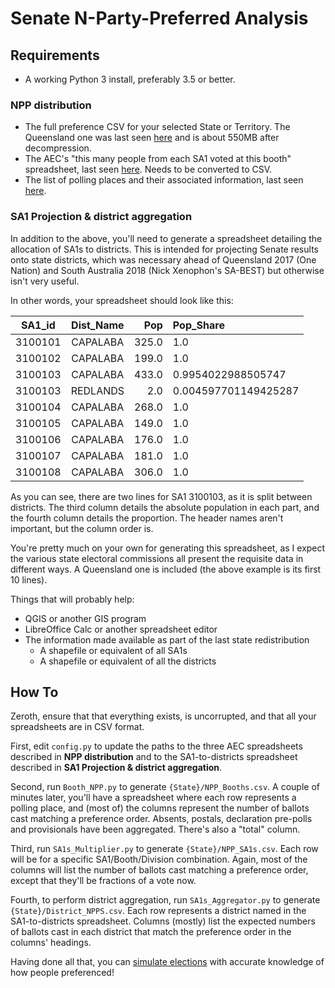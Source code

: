 # Senate N-Party-Preferred Analysis

## Requirements

- A working Python 3 install, preferably 3.5 or better. 


### NPP distribution

- The full preference CSV for your selected State or Territory. The Queensland one was last seen [here](http://results.aec.gov.au/20499/Website/External/aec-senate-formalpreferences-20499-QLD.zip) and is about 550MB after decompression. 
- The AEC's "this many people from each SA1 voted at this booth" spreadsheet, last seen [here](http://aec.gov.au/Elections/Federal_Elections/2016/files/polling-place-by-sa1s-2016.xlsx). Needs to be converted to CSV. 
- The list of polling places and their associated information, last seen [here](http://results.aec.gov.au/20499/Website/Downloads/GeneralPollingPlacesDownload-20499.csv).

### SA1 Projection & district aggregation

In addition to the above, you'll need to generate a spreadsheet detailing the allocation of SA1s to districts. This is intended for projecting Senate results onto state districts, which was necessary ahead of Queensland 2017 (One Nation) and South Australia 2018 (Nick Xenophon's SA-BEST) but otherwise isn't very useful.

In other words, your spreadsheet should look like this:

| SA1_id  | Dist_Name |  Pop  |      Pop_Share       |
| :-----: | :-------: | ----: | :------------------- |
| 3100101 | CAPALABA  | 325.0 |         1.0          |
| 3100102 | CAPALABA  | 199.0 |         1.0          |
| 3100103 | CAPALABA  | 433.0 |  0.9954022988505747  |
| 3100103 | REDLANDS  |  2.0  | 0.004597701149425287 |
| 3100104 | CAPALABA  | 268.0 |         1.0          |
| 3100105 | CAPALABA  | 149.0 |         1.0          |
| 3100106 | CAPALABA  | 176.0 |         1.0          |
| 3100107 | CAPALABA  | 181.0 |         1.0          |
| 3100108 | CAPALABA  | 306.0 |         1.0          |

As you can see, there are two lines for SA1 3100103, as it is split between districts. The third column details the absolute population in each part, and the fourth column details the proportion. The header names aren't important, but the column order is. 

You're pretty much on your own for generating this spreadsheet, as I expect the various state electoral commissions all present the requisite data in different ways. A Queensland one is included (the above example is its first 10 lines). 

Things that will probably help:

- QGIS or another GIS program
- LibreOffice Calc or another spreadsheet editor
- The information made available as part of the last state redistribution
    - A shapefile or equivalent of all SA1s
    - A shapefile or equivalent of all the districts
 

## How To

Zeroth, ensure that that everything exists, is uncorrupted, and that all your spreadsheets are in CSV format.

First, edit `config.py` to update the paths to the three AEC spreadsheets described in **NPP distribution** and to the SA1-to-districts spreadsheet described in **SA1 Projection & district aggregation**. 

Second, run `Booth_NPP.py` to generate `{State}/NPP_Booths.csv`. A couple of minutes later, you'll have a spreadsheet where each row represents a polling place, and (most of) the columns represent the number of ballots cast matching a preference order. Absents, postals, declaration pre-polls and provisionals have been aggregated. There's also a "total" column.

Third, run `SA1s_Multiplier.py` to generate `{State}/NPP_SA1s.csv`. Each row will be for a specific SA1/Booth/Division combination. Again, most of the columns will list the number of ballots cast matching a preference order, except that they'll be fractions of a vote now. 

Fourth, to perform district aggregation, run `SA1s_Aggregator.py` to generate `{State}/District_NPPS.csv`. Each row represents a district named in the SA1-to-districts spreadsheet. Columns (mostly) list the expected numbers of ballots cast in each district that match the preference order in the columns' headings. 

Having done all that, you can [simulate elections](https://abjago.net/4PP-QLD-projections-from-senate-results/predictor.html) with accurate knowledge of how people preferenced!
